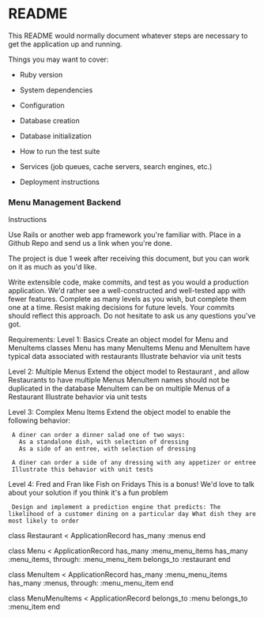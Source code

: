 # README

This README would normally document whatever steps are necessary to get the
application up and running.

Things you may want to cover:

* Ruby version

* System dependencies

* Configuration

* Database creation

* Database initialization

* How to run the test suite

* Services (job queues, cache servers, search engines, etc.)

* Deployment instructions

### Menu Management Backend

Instructions

Use Rails or another web app framework you're familiar with. Place in a Github Repo and send us a link when you're done.

The project is due 1 week after receiving this document, but you can work on it as much as you'd like.

Write extensible code, make commits, and test as you would a production application. We'd rather see a well-constructed and well-tested app with fewer features. Complete as many levels as you wish, but complete them one at a time. Resist making decisions for future levels. Your commits should reflect this approach. Do not hesitate to ask us any questions you've got.

Requirements:
Level 1: Basics
     Create an object model for Menu and MenuItems classes
     Menu has many MenuItems
     Menu and MenuItem have typical data associated with restaurants
     Illustrate behavior via unit tests

Level 2: Multiple Menus
     Extend the object model to Restaurant ,
     and allow Restaurants to have multiple Menus
     MenuItem names should not be duplicated in the database
     MenuItem can be on multiple Menus of a Restaurant
     Illustrate behavior via unit tests

Level 3: Complex Menu Items
     Extend the object model to enable the following behavior:

     A diner can order a dinner salad one of two ways:
       As a standalone dish, with selection of dressing
       As a side of an entree, with selection of dressing

     A diner can order a side of any dressing with any appetizer or entree
     Illustrate this behavior with unit tests

Level 4: Fred and Fran like Fish on Fridays
     This is a bonus! We'd love to talk about your solution if you think it's a fun problem

     Design and implement a prediction engine that predicts: The likelihood of a customer dining on a particular day What dish they are most likely to order


class Restaurant < ApplicationRecord
  has_many :menus
end

class Menu < ApplicationRecord
  has_many :menu_menu_items
  has_many :menu_items, through: :menu_menu_item
  belongs_to :restaurant
end

class MenuItem < ApplicationRecord
  has_many :menu_menu_items
  has_many :menus, through: :menu_menu_item
end

class MenuMenuItems < ApplicationRecord
  belongs_to :menu
  belongs_to :menu_item
end
